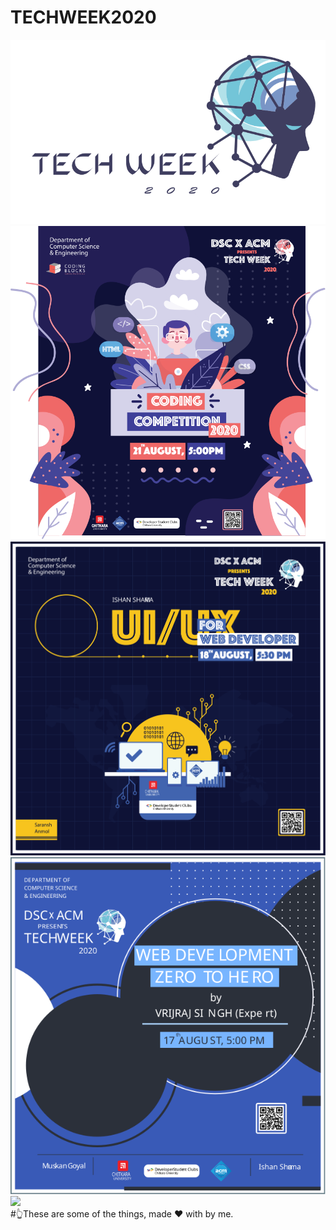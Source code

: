 # TECHWEEK2020

<img src="https://github.com/developerNitin/TECHWEEK2020/blob/master/techweekLogo.svg"></img> <br/>
<img src="https://github.com/developerNitin/TECHWEEK2020/blob/master/codingCompetitionPoster.svg"></img> <br/>
<img src="https://github.com/developerNitin/TECHWEEK2020/blob/master/ui:uxForDeveloperPoster.svg"></img> <br/>
<img src="https://github.com/developerNitin/TECHWEEK2020/blob/master/webDevelopmentPoster.svg"></img> <br/>
<img src="https://github.com/developerNitin/TECHWEEK2020/blob/master/websiteCollage.svg"></img> <br/>
#👆These are some of the things, made ❤️ with by me.
